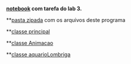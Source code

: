 **[notebook](lab-lombriga-ra186132.ipynb) com tarefa do lab 3.**

**[pasta zipada](lab03.zip) com os arquivos deste programa

**[classe principal](AppLab03.java)

**[classe Animacao](Animacao.java)

**[classe aquarioLombriga](AquarioLombriga.java)
